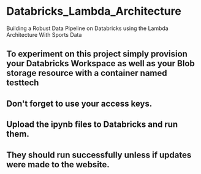 # Databricks_Lambda_Architecture
Building a Robust Data Pipeline on Databricks using the Lambda Architecture With Sports Data
## To experiment on this project simply provision your Databricks Workspace as well as your Blob storage resource with a container named testtech
## Don't forget to use your access keys.
## Upload the ipynb files to Databricks and run them. 
## They should run successfully unless if updates were made to the website.
